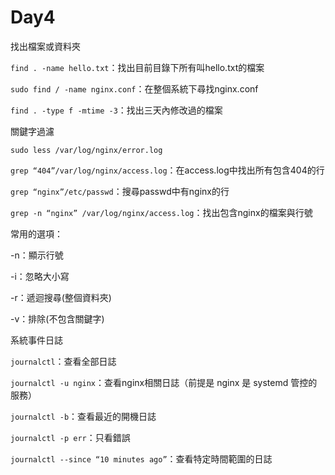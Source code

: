 # Day4

找出檔案或資料夾

`find . -name hello.txt`：找出目前目錄下所有叫hello.txt的檔案

`sudo find / -name nginx.conf`：在整個系統下尋找nginx.conf

`find . -type f -mtime -3`：找出三天內修改過的檔案

關鍵字過濾

`sudo less /var/log/nginx/error.log`

`grep “404”/var/log/nginx/access.log`：在access.log中找出所有包含404的行

`grep “nginx”/etc/passwd`：搜尋passwd中有nginx的行

`grep -n “nginx” /var/log/nginx/access.log`：找出包含nginx的檔案與行號

常用的選項：

-n：顯示行號

-i：忽略大小寫

-r：遞迴搜尋(整個資料夾)

-v：排除(不包含關鍵字)

系統事件日誌

`journalctl`：查看全部日誌

`journalctl -u nginx`：查看nginx相關日誌（前提是 nginx 是 systemd 管控的服務）

`journalctl -b`：查看最近的開機日誌

`journalctl -p err`：只看錯誤

`journalctl --since “10 minutes ago”`：查看特定時間範圍的日誌

